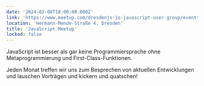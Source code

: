 ```yaml
---
date: '2024-02-08T18:00:00.000Z'
link: 'https://www.meetup.com/dresdenjs-io-javascript-user-group/events/wwdfrqygcdblb/'
location: 'Hermann-Mende-Straße 4, Dresden'
title: 'JavaScript Meetup'
locked: false
---
```

JavaScript ist besser als gar keine Programmiersprache ohne Metaprogrammierung und First-Class-Funktionen.

Jeden Monat treffen wir uns zum Besprechen von aktuellen Entwicklungen und lauschen Vorträgen und kickern und quatschen!

